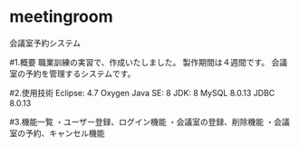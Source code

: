 # meetingroom
会議室予約システム

#1.概要
職業訓練の実習で、作成いたしました。
製作期間は４週間です。
会議室の予約を管理するシステムです。

#2.使用技術
Eclipse: 4.7 Oxygen
Java SE: 8
JDK: 8
MySQL 8.0.13
JDBC 8.0.13

#3.機能一覧
・ユーザー登録、ログイン機能
・会議室の登録、削除機能
・会議室の予約、キャンセル機能

